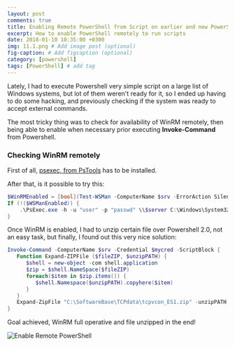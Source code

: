```yaml
---
layout: post
comments: true
title: Enabling Remote PowerShell from Script on earlier and new PowerShell versions
excerpt: How to enable PowerShell remotely to run scripts
date: 2018-01-10 10:35:00 +0300
img: 11.1.png # Add image post (optional)
fig-caption: # Add figcaption (optional)
category: [powershell]
tags: [PowerShell] # add tag
---
```


Lately, I had to execute Powershell very simple script on a large list of Windows systems, but lot of them weren't ready for it, so I ended up having to do some hacking, and previously checking if the system was ready to accept external commands.

The most tricky thing was to check for availability of WinRM remotely, then being able to enable when necessary prior executing <strong>Invoke-Command</strong> from Powershell.

###  Checking WinRM remotely
First of all, [psexec, from PsTools](https://docs.microsoft.com/en-us/sysinternals/downloads/psexec) has to be installed.

After that, is it possible to try this:
```powershell
$WinRMEnabled = [bool](Test-WSMan -ComputerName $srv -ErrorAction SilentlyContinue)
If (!($WSManEnabled)) {
    .\PsExec.exe -h -u "user" -p "passwd" \\$server C:\Windows\System32\winrm.cmd quickconfig -quiet
}
```

Once WinRM is enabled, I had to unzip certain file over Powershell 2.0, not an easy task, but finally, I found out this very nice solution:

```powershell
Invoke-Command -ComputerName $srv -Credential $mycred -ScriptBlock {
   Function Expand-ZIPFile ($fileZIP, $unzipPATH) {
      $shell = new-object -com shell.application
      $zip = $shell.NameSpace($fileZIP)
      foreach($item in $zip.items()) {
         $shell.Namespace($unzipPATH).copyhere($item)
      }
   }
   Expand-ZipFile "C:\SoftwareBase\TCPdata\tcpvcon_ES1.zip" -unzipPATH "C:\SoftwareBase\TCPdata"
}
```
Goal achieved, WinRM full operative and file unzipped in the end!

![Enable Remote PowerShell]({{site.baseurl}}/assets/img/11.1.png)
